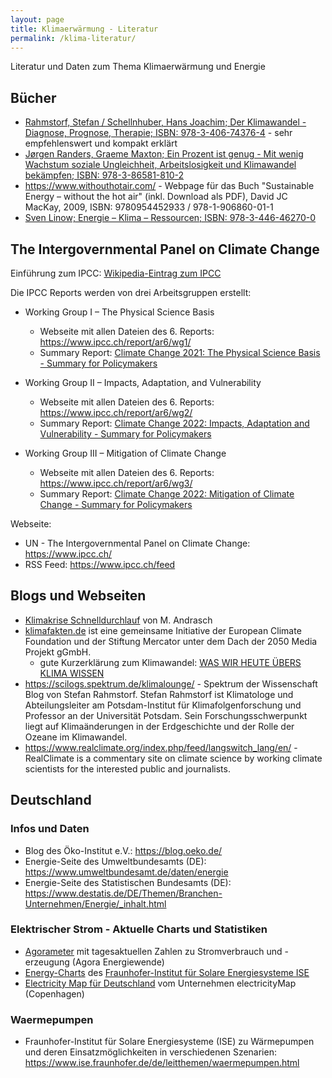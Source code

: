 ```yaml
---
layout: page
title: Klimaerwärmung - Literatur
permalink: /klima-literatur/
---
```


Literatur und Daten zum Thema Klimaerwärmung und Energie

## Bücher

- [Rahmstorf, Stefan / Schellnhuber, Hans Joachim; Der Klimawandel - Diagnose, Prognose, Therapie; ISBN: 978-3-406-74376-4](https://www.chbeck.de/rahmstorf-schellnhuber-joachim-klimawandel/product/29507201) - sehr empfehlenswert und kompakt erklärt
- [Jørgen Randers, Graeme Maxton; Ein Prozent ist genug - Mit wenig Wachstum soziale Ungleichheit, Arbeitslosigkeit und Klimawandel bekämpfen; ISBN: 978-3-86581-810-2](https://www.oekom.de/buch/ein-prozent-ist-genug-9783865818102)
- <https://www.withouthotair.com/> - Webpage für das Buch "Sustainable Energy – without the hot air" (inkl. Download als PDF), David JC MacKay, 2009, ISBN: 9780954452933 / 978-1-906860-01-1
- [Sven Linow; Energie – Klima – Ressourcen; ISBN: 978-3-446-46270-0](https://www.hanser-elibrary.com/doi/book/10.3139/9783446462786)

## The Intergovernmental Panel on Climate Change

Einführung zum IPCC: [Wikipedia-Eintrag zum IPCC](https://de.wikipedia.org/wiki/Intergovernmental_Panel_on_Climate_Change)

Die IPCC Reports werden von drei Arbeitsgruppen erstellt:

- Working Group I – The Physical Science Basis
  - Webseite mit allen Dateien des 6. Reports: <https://www.ipcc.ch/report/ar6/wg1/>
  - Summary Report: [Climate Change 2021: The Physical Science Basis - Summary for Policymakers](https://www.ipcc.ch/report/ar6/wg1/downloads/report/IPCC_AR6_WGI_SPM.pdf)

- Working Group II – Impacts, Adaptation, and Vulnerability
  - Webseite mit allen Dateien des 6. Reports: <https://www.ipcc.ch/report/ar6/wg2/>
  - Summary Report: [Climate Change 2022: Impacts, Adaptation and Vulnerability - Summary for Policymakers](https://www.ipcc.ch/report/ar6/wg2/downloads/report/IPCC_AR6_WGII_SummaryForPolicymakers.pdf)


- Working Group III – Mitigation of Climate Change
  - Webseite mit allen Dateien des 6. Reports: <https://www.ipcc.ch/report/ar6/wg3/>
  - Summary Report: [Climate Change 2022: Mitigation of Climate Change - Summary for Policymakers](https://report.ipcc.ch/ar6wg3/pdf/IPCC_AR6_WGIII_SummaryForPolicymakers.pdf)


Webseite:

- UN - The Intergovernmental Panel on Climate Change: <https://www.ipcc.ch/>
- RSS Feed: https://www.ipcc.ch/feed


## Blogs und Webseiten

- [Klimakrise Schnelldurchlauf](https://klimakrise-schnelldurchlauf.mandrasch.eu/) von M. Andrasch
- [klimafakten.de](https://www.klimafakten.de) ist eine gemeinsame Initiative der European Climate Foundation und der Stiftung Mercator unter dem Dach der 2050 Media Projekt gGmbH.
  - gute Kurzerklärung zum Klimawandel: [WAS WIR HEUTE ÜBERS KLIMA WISSEN](https://www.klimafakten.de/meldung/was-wir-heute-uebers-klima-wissen-basisfakten-zum-klimawandel-die-der-wissenschaft)
- <https://scilogs.spektrum.de/klimalounge/> - Spektrum der Wissenschaft Blog von Stefan Rahmstorf. Stefan Rahmstorf ist Klimatologe und Abteilungsleiter am Potsdam-Institut für Klimafolgenforschung und Professor an der Universität Potsdam. Sein Forschungsschwerpunkt liegt auf Klimaänderungen in der Erdgeschichte und der Rolle der Ozeane im Klimawandel.
- <https://www.realclimate.org/index.php/feed/langswitch_lang/en/> - RealClimate is a commentary site on climate science by working climate scientists for the interested public and journalists.

## Deutschland

### Infos und Daten

- Blog des Öko-Institut e.V.: <https://blog.oeko.de/>
- Energie-Seite des Umweltbundesamts (DE): <https://www.umweltbundesamt.de/daten/energie>
- Energie-Seite des Statistischen Bundesamts (DE): <https://www.destatis.de/DE/Themen/Branchen-Unternehmen/Energie/_inhalt.html>

### Elektrischer Strom - Aktuelle Charts und Statistiken

- [Agorameter](https://www.agora-energiewende.de/service/agorameter) mit tagesaktuellen Zahlen zu Stromverbrauch und -erzeugung (Agora Energiewende)
- [Energy-Charts](https://energy-charts.info) des [Fraunhofer-Institut für Solare Energiesysteme ISE](https://ise.fraunhofer.de/)
- [Electricity Map für Deutschland](https://app.electricitymap.org/zone/DE) vom Unternehmen electricityMap (Copenhagen)

### Waermepumpen

- Fraunhofer-Institut für Solare Energiesysteme (ISE) zu Wärmepumpen und deren Einsatzmöglichkeiten in verschiedenen Szenarien: <https://www.ise.fraunhofer.de/de/leitthemen/waermepumpen.html>
